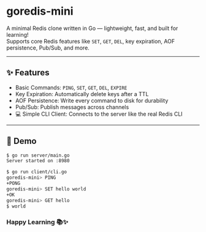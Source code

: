 # goredis-mini

A minimal Redis clone written in Go — lightweight, fast, and built for learning!  
Supports core Redis features like `SET`, `GET`, `DEL`, key expiration, AOF persistence, Pub/Sub, and more.

---

## ✨ Features

- Basic Commands: `PING`, `SET`, `GET`, `DEL`, `EXPIRE`
- Key Expiration: Automatically delete keys after a TTL
- AOF Persistence: Write every command to disk for durability
- Pub/Sub: Publish messages across channels
- 💻 Simple CLI Client: Connects to the server like the real Redis CLI

---

## 🧪 Demo

```bash
$ go run server/main.go
Server started on :8980

$ go run client/cli.go
goredis-mini> PING
+PONG
goredis-mini> SET hello world
+OK
goredis-mini> GET hello
$ world

```

### Happy Learning 📚✨